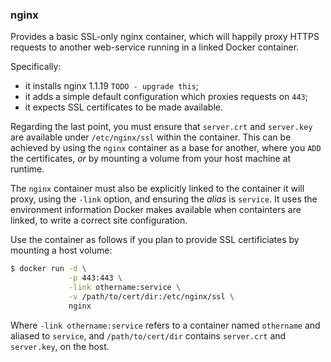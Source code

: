 ### nginx

Provides a basic SSL-only nginx container, which will happily proxy HTTPS
requests to another web-service running in a linked Docker container.

Specifically:

 - it installs nginx 1.1.19 `TODO - upgrade this`;
 - it adds a simple default configuration which proxies requests on `443`;
 - it expects SSL certificates to be made available.

Regarding the last point, you must ensure that `server.crt` and
`server.key` are available under `/etc/nginx/ssl` within the container.
This can be achieved by using the `nginx` container as a base for
another, where you `ADD` the certificates, *or* by mounting a volume
from your host machine at runtime.

The `nginx` container must also be explicitly linked to the
container it will proxy, using the `-link` option, and ensuring the
*alias* is `service`. It uses the environment information Docker makes
available when containters are linked, to write a correct site
configuration.

Use the container as follows if you plan to provide SSL certificiates
by mounting a host volume:

```bash
$ docker run -d \
             -p 443:443 \
             -link othername:service \
             -v /path/to/cert/dir:/etc/nginx/ssl \
             nginx
```

Where `-link othername:service` refers to a container named `othername`
and aliased to `service`, and `/path/to/cert/dir` contains `server.crt`
and `server.key`, on the host.


